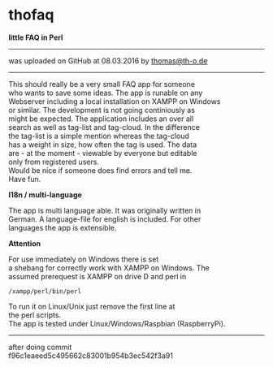 # thofaq
**little FAQ in Perl**  

---  
  was uploaded on GitHub at 08.03.2016 by thomas@th-o.de  

---  
  This should really be a very small FAQ app for someone  
who wants to save some ideas. The app is runable on any  
Webserver including a local installation on XAMPP on Windows  
or similar. The development is not going continiously as  
might be expected. The application includes an over all  
search as well as tag-list and tag-cloud. In the difference  
the tag-list is a simple mention whereas the tag-cloud  
has a weight in size, how often the tag is used. The data  
are - at the moment - viewable by everyone but editable  
only from registered users.  
Would be nice if someone does find errors and tell me.  
Have fun.  

**I18n / multi-language**  

The app is multi language able. It was originally written in  
German. A language-file for english is included. For other    
languages the app is extensible.

**Attention**  

For use immediately on Windows there is set  
a shebang for correctly work with XAMPP on Windows. The  
assumed prerequest is XAMPP on drive D and perl in  

`/xampp/perl/bin/perl`  

To run it on Linux/Unix just remove the first line at  
the perl scripts.  
The app is tested under Linux/Windows/Raspbian (RaspberryPi).  

---  
after doing commit  
f96c1eaeed5c495662c83001b954b3ec542f3a91

